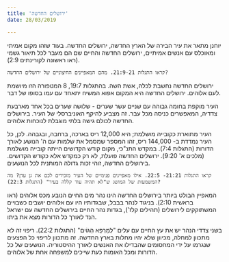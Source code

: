 ```yaml
---
title: 'ירושלים החדשה'
date: 28/03/2019

---
```


יוחנן מתאר את עיר הבירה של הארץ החדשה, ירושלים החדשה. בעוד שזהו מקום אמיתי ומאוכלס עם אנשים אמיתיים, ירושלים החדשה והחיים שם הם מעבר לכל תיאור גשמי (ראו ראשונה לקורינתים 2:9).

`קראו התגלות 21:9-21. מהם המאפיינים החיצוניים של ירושלים החדשה?`

ירושלים החדשה נחשבת לכלה, אשת השה. בהתגלות 19:7, 8 המטפורה הזו מיושמת לעם אלוהים. ירושלים החדשה היא המקום אפוא המשיח יתאחד עם עמו בסופו של דבר.  

העיר מוקפת בחומה גבוהה עם שניים עשר שערים - שלושה שערים בכל אחד מארבעת צדדיה, המאפשרים כניסה מכל עבר. זה מצביע להיקף האוניברסלי של העיר. בירושלים החדשה לכולם גישה בלתי מוגבלת לנוכחות אלוהים.

העיר מתוארת כקובייה מושלמת; היא 12,000 ריס בארכה, ברחבה, ובגבהה. לכן, כל העיר נמדדת ב- 144,000 ריס, זהו המספר שמסמל את שלמות עם ה' הנושע לאורך הדורות (התגלות 7:4). במקדש התנ"כי, מקום קודש הקדושים הייתה קובייה מושלמת (מלכים א' 9:20). ירושלים החדשה פועלת, לא רק כמקדש אלא כקודש הקדושים. בירושלים החדשה, זוהי זכות גדולה המותנית לכל הנושעים.

`קראו התגלות 21:21- 22:5. אילו מאפיינים פנימיים של העיר מזכירים לכם את גן עדן? מה המשמעות של המושג ש"לא תהיה עוד קללה בעיר" (התגלות 22:3)?`

המאפיין הבולט ביותר בירושלים החדשה הינו נהר מים החיים הנובע מכס אלוהים (ראו בראשית 2:10). בניגוד לנהר בבבל, שבגדותיו היו עם אלוהים יושבים כשבויים המשתוקקים לירושלים (תהילים קלז'), בגדות נהר החיים בירושלים החדשה עם ישראל הנד לאורך כל הדורות מצא את ביתו.

בשני צדדי הנהר יש את עץ החיים עם עלים "לְמַרְפֵּא הַגּוֹיִם" (התגלות 22:2). ריפוי זה לא מתכוון למחלה, מכיוון שלא יהיו מחלות בארץ החדשה. זה מתכוון לריפוי כל הפצעים שנגרמו על ידי המחסומים שהבדילו את האנשים לאורך ההיסטוריה. הנושעים של כל הדורות ומכל האומות כעת שייכים למשפחה אחת של אלוהים. 